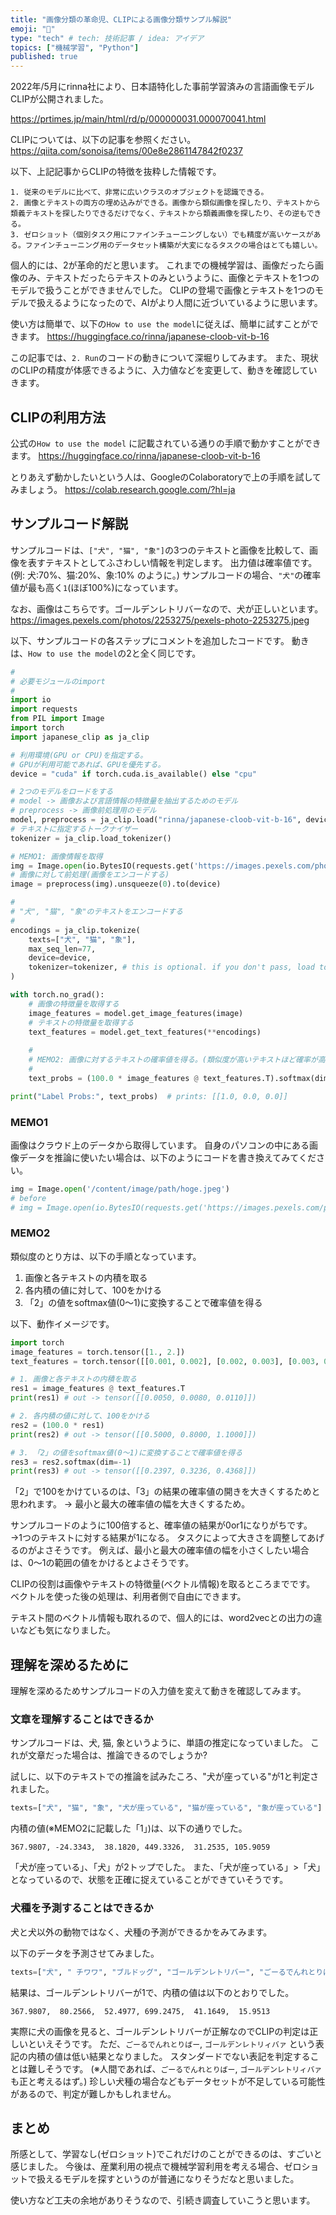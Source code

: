 ```yaml
---
title: "画像分類の革命児、CLIPによる画像分類サンプル解説"
emoji: "📎"
type: "tech" # tech: 技術記事 / idea: アイデア
topics: ["機械学習", "Python"]
published: true
---
```


2022年/5月にrinna社により、日本語特化した事前学習済みの言語画像モデルCLIPが公開されました。

https://prtimes.jp/main/html/rd/p/000000031.000070041.html

CLIPについては、以下の記事を参照ください。
https://qiita.com/sonoisa/items/00e8e2861147842f0237

以下、上記記事からCLIPの特徴を抜粋した情報です。

```
1. 従来のモデルに比べて、非常に広いクラスのオブジェクトを認識できる。
2. 画像とテキストの両方の埋め込みができる。画像から類似画像を探したり、テキストから類義テキストを探したりできるだけでなく、テキストから類義画像を探したり、その逆もできる。
3. ゼロショット（個別タスク用にファインチューニングしない）でも精度が高いケースがある。ファインチューニング用のデータセット構築が大変になるタスクの場合はとても嬉しい。
```

個人的には、2が革命的だと思います。
これまでの機械学習は、画像だったら画像のみ、テキストだったらテキストのみというように、画像とテキストを1つのモデルで扱うことができませんでした。
CLIPの登場で画像とテキストを1つのモデルで扱えるようになったので、AIがより人間に近づいているように思います。

使い方は簡単で、以下の`How to use the model`に従えば、簡単に試すことができます。
https://huggingface.co/rinna/japanese-cloob-vit-b-16

この記事では、`2. Run`のコードの動きについて深堀りしてみます。
また、現状のCLIPの精度が体感できるように、入力値などを変更して、動きを確認していきます。

## CLIPの利用方法

公式の`How to use the model` に記載されている通りの手順で動かすことができます。
https://huggingface.co/rinna/japanese-cloob-vit-b-16

とりあえず動かしたいという人は、GoogleのColaboratoryで上の手順を試してみましょう。
https://colab.research.google.com/?hl=ja


## サンプルコード解説

サンプルコードは、`["犬", "猫", "象"]`の3つのテキストと画像を比較して、画像を表すテキストとしてふさわしい情報を判定します。
出力値は確率値です。(例: 犬:70%、猫:20%、象:10% のように。)
サンプルコードの場合、`"犬"`の確率値が最も高く`1`(ほぼ100%)になっています。

なお、画像はこちらです。ゴールデンレトリバーなので、犬が正しいといます。
https://images.pexels.com/photos/2253275/pexels-photo-2253275.jpeg

以下、サンプルコードの各ステップにコメントを追加したコードです。
動きは、`How to use the model`の2と全く同じです。

```python
#
# 必要モジュールのimport
#
import io
import requests
from PIL import Image
import torch
import japanese_clip as ja_clip

# 利用環境(GPU or CPU)を指定する。
# GPUが利用可能であれば、GPUを優先する。
device = "cuda" if torch.cuda.is_available() else "cpu"

# 2つのモデルをロードをする
# model -> 画像および言語情報の特徴量を抽出するためのモデル
# preprocess -> 画像前処理用のモデル
model, preprocess = ja_clip.load("rinna/japanese-cloob-vit-b-16", device=device)
# テキストに指定するトークナイザー
tokenizer = ja_clip.load_tokenizer()

# MEMO1: 画像情報を取得
img = Image.open(io.BytesIO(requests.get('https://images.pexels.com/photos/2253275/pexels-photo-2253275.jpeg?auto=compress&cs=tinysrgb&dpr=3&h=750&w=1260').content))
# 画像に対して前処理(画像をエンコードする)
image = preprocess(img).unsqueeze(0).to(device)

# 
# "犬", "猫", "象"のテキストをエンコードする
# 
encodings = ja_clip.tokenize(
    texts=["犬", "猫", "象"],
    max_seq_len=77,
    device=device,
    tokenizer=tokenizer, # this is optional. if you don't pass, load tokenizer each time
)

with torch.no_grad():
    # 画像の特徴量を取得する
    image_features = model.get_image_features(image)
    # テキストの特徴量を取得する
    text_features = model.get_text_features(**encodings)
    
    # 
    # MEMO2: 画像に対するテキストの確率値を得る。(類似度が高いテキストほど確率が高い)
    # 
    text_probs = (100.0 * image_features @ text_features.T).softmax(dim=-1)

print("Label Probs:", text_probs)  # prints: [[1.0, 0.0, 0.0]]
```

### MEMO1 

画像はクラウド上のデータから取得しています。
自身のパソコンの中にある画像データを推論に使いたい場合は、以下のようにコードを書き換えてみてください。


```python
img = Image.open('/content/image/path/hoge.jpeg')
# before
# img = Image.open(io.BytesIO(requests.get('https://images.pexels.com/photos/2253275/pexels-photo-2253275.jpeg?auto=compress&cs=tinysrgb&dpr=3&h=750&w=1260').content))
```

### MEMO2

類似度のとり方は、以下の手順となっています。

1. 画像と各テキストの内積を取る
2. 各内積の値に対して、100をかける
3. 「2」の値をsoftmax値(0〜1)に変換することで確率値を得る

以下、動作イメージです。

```python
import torch
image_features = torch.tensor([1., 2.])
text_features = torch.tensor([[0.001, 0.002], [0.002, 0.003], [0.003, 0.004]])

# 1. 画像と各テキストの内積を取る
res1 = image_features @ text_features.T
print(res1) # out -> tensor([[0.0050, 0.0080, 0.0110]])

# 2. 各内積の値に対して、100をかける
res2 = (100.0 * res1)
print(res2) # out -> tensor([[0.5000, 0.8000, 1.1000]])

# 3. 「2」の値をsoftmax値(0〜1)に変換することで確率値を得る
res3 = res2.softmax(dim=-1)
print(res3) # out -> tensor([[0.2397, 0.3236, 0.4368]])
```

「2」で100をかけているのは、「3」の結果の確率値の開きを大きくするためと思われます。
→ 最小と最大の確率値の幅を大きくするため。

サンプルコードのように100倍すると、確率値の結果が0or1になりがちです。
→1つのテキストに対する結果が1になる。
タスクによって大きさを調整してあげるのがよさそうです。
例えば、最小と最大の確率値の幅を小さくしたい場合は、0〜1の範囲の値をかけるとよさそうです。

CLIPの役割は画像やテキストの特徴量(ベクトル情報)を取るところまでです。
ベクトルを使った後の処理は、利用者側で自由にできます。

テキスト間のベクトル情報も取れるので、個人的には、word2vecとの出力の違いなども気になりました。

## 理解を深めるために

理解を深めるためサンプルコードの入力値を変えて動きを確認してみます。

### 文章を理解することはできるか

サンプルコードは、犬, 猫, 象というように、単語の推定になっていました。
これが文章だった場合は、推論できるのでしょうか?

試しに、以下のテキストでの推論を試みたころ、"犬が座っている"が1と判定されました。

```python
texts=["犬", "猫", "象", "犬が座っている", "猫が座っている", "象が座っている"]
```

内積の値(※MEMO2に記載した「1」)は、以下の通りでした。

```
367.9807, -24.3343,  38.1820, 449.3326,  31.2535, 105.9059
```
「犬が座っている」、「犬」が2トップでした。
また、「犬が座っている」>「犬」となっているので、状態を正確に捉えていることができていそうです。

### 犬種を予測することはできるか

犬と犬以外の動物ではなく、犬種の予測ができるかをみてみます。

以下のデータを予測させてみました。
```python
texts=["犬", " チワワ", "ブルドッグ", "ゴールデンレトリバー", "ごーるでんれとりばー", "ゴールデンレトリィバァ"]
```

結果は、ゴールデンレトリバーが1で、内積の値は以下のとおりでした。

```
367.9807,  80.2566,  52.4977, 699.2475,  41.1649,  15.9513
```

実際に犬の画像を見ると、ゴールデンレトリバーが正解なのでCLIPの判定は正しいといえそうです。
ただ、`ごーるでんれとりばー`, `ゴールデンレトリィバァ` という表記の内積の値は低い結果となりました。
スタンダードでない表記を判定することは難しそうです。
(※人間であれば、`ごーるでんれとりばー`, `ゴールデンレトリィバァ`も正と考えるはず。)
珍しい犬種の場合などもデータセットが不足している可能性があるので、判定が難しかもしれません。

## まとめ

所感として、学習なし(ゼロショット)でこれだけのことができるのは、すごいと感じました。
今後は、産業利用の視点で機械学習利用を考える場合、ゼロショットで扱えるモデルを探すというのが普通になりそうだなと思いました。

使い方など工夫の余地がありそうなので、引続き調査していこうと思います。

